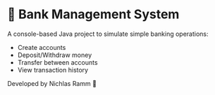 # 🏦 Bank Management System

A console-based Java project to simulate simple banking operations:
- Create accounts
- Deposit/Withdraw money
- Transfer between accounts
- View transaction history

Developed by Nichlas Ramm 💼